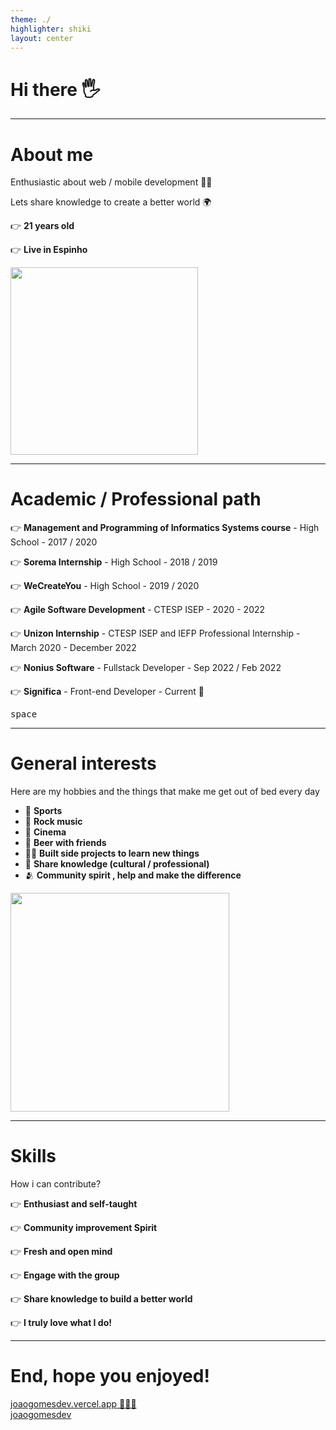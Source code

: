 ```yaml
---
theme: ./
highlighter: shiki
layout: center
---
```


<div class="container">

# Hi there 🖐️

</div>

---

<div grid="~ cols-2 gap-2" m="-t-2">

<div class="ml-10">

# About me

Enthusiastic about web / mobile development 👨‍💻

Lets share knowledge to create a better world 🌍

👉 **21 years old**

👉 **Live in Espinho**

</div>
<img border="rounded" src="https://i.imgur.com/NG44od6.jpg" width="300" height="300" class="ml-10 mt-12">
</div>

---

<div class="ml-10">

# Academic / Professional path

<div class="">

👉 **Management and Programming of Informatics Systems course** - High School - 2017 / 2020

</div>

<div class="">

👉 **Sorema Internship** - High School - 2018 / 2019

</div>

<div class="">

👉 **WeCreateYou** - High School - 2019 / 2020

</div>

<div class="">

👉 **Agile Software Development** - CTESP ISEP - 2020 - 2022

</div>

<div class="">

👉 **Unizon Internship** - CTESP ISEP and IEFP Professional Internship - March 2020 - December 2022

</div>

<div class="">

👉 **Nonius Software** - Fullstack Developer - Sep 2022 / Feb 2022

</div>
  
<div class="">

👉 **Significa** - Front-end Developer - Current 🥚

</div>
  
<KBD space>space</KBD>
</div>

---

<div grid="~ cols-2 gap-2" m="-t-2">

<div class="">

# General interests

Here are my hobbies and the things that make me get out of bed every day

-   🏑 **Sports**
-   🎸 **Rock music**
-   🎥 **Cinema**
-   🍺 **Beer with friends**
-   🧑‍💻 **Built side projects to learn new things**
-   📕 **Share knowledge (cultural / professional)**
-   🫂 **Community spirit , help and make the difference**

</div>

<img border="rounded" src="https://i.imgur.com/IR8WBXZ.png" class="mr-12 ml-10 mt-10" width="350">
</div>

---

<div grid="~ cols-2 gap-2" m="-t-2">

<div>
  
  # Skills

How i can contribute?

  <div class="">

👉 **Enthusiast and self-taught**

  </div>

  <div class="">

👉 **Community improvement Spirit**

  </div>

  <div class="">

👉 **Fresh and open mind**

  </div>

  <div class="">

👉 **Engage with the group**

  </div>

  <div class="">

👉 **Share knowledge to build a better world**

  </div>

  <div class="">

👉 **I truly love what I do!**

  </div>
  </div>

</div>

---

<div class="container mt-40">

# End, hope you enjoyed!

<div class="gap-2 mt-6">
  <a href="https://joaogomesdev.vercel.app" target="_blank" alt="GitHub"
    class="text-xl icon-btn  !border-none !hover:text-white">
    joaogomesdev.vercel.app 👨🏻‍💻
  </a>
<div class="gap-2 mt-6">
  <a href="https://github.com/joaogomesdev" target="_blank" alt="GitHub"
    class="text-xl icon-btn  !border-none !hover:text-white">
    joaogomesdev <carbon-logo-github />
  </a>
  <a href="https://twitter.com/joaogomesdev" target="_blank" alt="GitHub"
    class="text-xl icon-btn  !border-none !hover:text-white">
   <carbon-logo-twitter />
  </a>
  <a href="https://www.linkedin.com/in/joaogomesdev/" target="_blank" alt="GitHub"
    class="text-xl icon-btn !border-none !hover:text-white">
    <carbon-logo-linkedin />
  </a>
</div>
</div>
